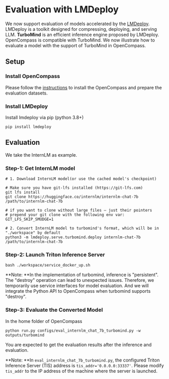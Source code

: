 # Evaluation with LMDeploy

We now support evaluation of models accelerated by the [LMDeploy](https://github.com/InternLM/lmdeploy). LMDeploy is a toolkit designed for compressing, deploying, and serving LLM. **TurboMind** is an efficient inference engine proposed by LMDeploy. OpenCompass is compatible with TurboMind. We now illustrate how to evaluate a model with the support of TurboMind in OpenCompass.

## Setup

### Install OpenCompass

Please follow the [instructions](https://opencompass.readthedocs.io/en/latest/get_started.html) to install the OpenCompass and prepare the evaluation datasets.

### Install LMDeploy

Install lmdeploy via pip (python 3.8+)

```shell
pip install lmdeploy
```

## Evaluation

We take the InternLM as example.

### Step-1: Get InternLM model

```shell
# 1. Download InternLM model(or use the cached model's checkpoint)

# Make sure you have git-lfs installed (https://git-lfs.com)
git lfs install
git clone https://huggingface.co/internlm/internlm-chat-7b /path/to/internlm-chat-7b

# if you want to clone without large files – just their pointers
# prepend your git clone with the following env var:
GIT_LFS_SKIP_SMUDGE=1

# 2. Convert InternLM model to turbomind's format, which will be in "./workspace" by default
python3 -m lmdeploy.serve.turbomind.deploy internlm-chat-7b /path/to/internlm-chat-7b

```

### Step-2: Launch Triton Inference Server

```shell
bash ./workspace/service_docker_up.sh
```

\*\*Note: \*\*In the implementation of turbomind, inference is "persistent". The "destroy" operation can lead to unexpected issues. Therefore, we temporarily use service interfaces for model evaluation. And we will integrate the Python API to OpenCompass when turbomind supports "destroy".

### Step-3: Evaluate the Converted Model

In the home folder of OpenCompass

```shell
python run.py configs/eval_internlm_chat_7b_turbomind.py -w outputs/turbomind
```

You are expected to get the evaluation results after the inference and evaluation.

\*\*Note: \*\*In `eval_internlm_chat_7b_turbomind.py`, the configured Triton Inference Server (TIS) address is `tis_addr='0.0.0.0:33337'`. Please modify `tis_addr` to the IP address of the machine where the server is launched.
